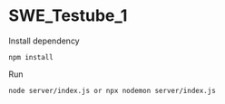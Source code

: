 # SWE_Testube_1
Install dependency
```
npm install

```

Run
```
node server/index.js or npx nodemon server/index.js
